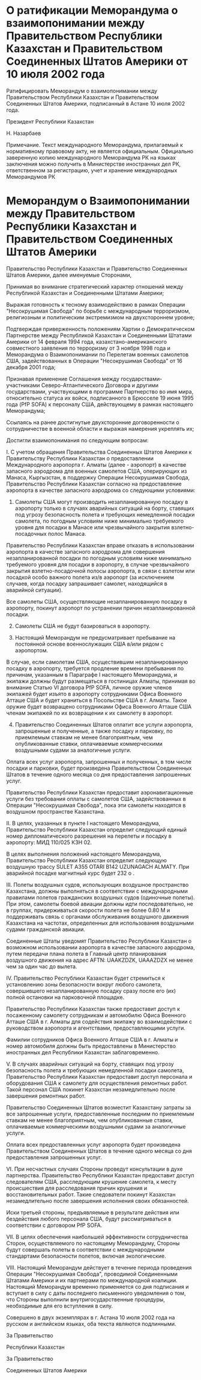 # О ратификации Меморандума о взаимопонимании между Правительством Республики Казахстан и Правительством Соединенных Штатов Америки от 10 июля 2002 года

Ратифицировать Меморандум о взаимопонимании между Правительством Республики Казахстан и Правительством Соединенных Штатов Америки, подписанный в Астане 10 июля 2002 года.

Президент Республики Казахстан

Н. Назарбаев

Примечание. Текст международного Меморандума, прилагаемый к нормативному правовому акту, не является официальным. Официально заверенную копию международного Меморандума РК на языках заключения можно получить в Министерстве иностранных дел РК, ответственном за регистрацию, учет и хранение международных Меморандумов РК

# Меморандум о Взаимопонимании между Правительством Республики Казахстан и Правительством Соединенных Штатов Америки

Правительство Республики Казахстан и Правительство Соединенных Штатов Америки, далее именуемые Сторонами,

Принимая во внимание стратегический характер отношений между Республикой Казахстан и Соединенными Штатами Америки;

Выражая готовность к тесному взаимодействию в рамках Операции "Несокрушимая Свобода" по борьбе с международным терроризмом, религиозным и политическим экстремизмом на двухстороннем уровне;

Подтверждая приверженность положениям Хартии о Демократическом Партнерстве между Республикой Казахстан и Соединенными Штатами Америки от 14 февраля 1994 года, казахстано-американского совместного заявления по терроризму от 3 ноября 1998 года и Меморандума о Взаимопонимании по Перелетам военных самолетов США, задействованных в Операции "Несокрушимая Свобода" от 16 декабря 2001 года;

Признавая применение Соглашения между государствами-участниками Северо-Атлантического Договора и другими государствами, участвующими в программе Партнерство во имя мира, относительно статуса их войск, подписанного в Брюсселе 19 июня 1995 года (PfP SOFA) к персоналу США, действующему в рамках настоящего Меморандума;

Ссылаясь на ранее достигнутые двухсторонние договоренности о сотрудничестве в военной области и выражая намерения укреплять их;

Достигли взаимопонимания по следующим вопросам:

I. С учетом обращения Правительства Соединенных Штатов Америки к Правительству Республики Казахстан о предоставлении Международного аэропорта г. Алматы (далее - аэропорт) в качестве запасного аэродрома для военных самолетов США, оперирующих из Манаса, Кыргызстан, в поддержку Операции Несокрушимая Свобода, Правительство Республики Казахстан согласно на предоставление аэропорта в качестве запасного аэродрома со следующими условиями:

1. Самолеты США могут производить незапланированную посадку в аэропорту только в случаях аварийных ситуаций на борту, ставящих под угрозу безопасность полета и требующих немедленной посадки самолета, по погодным условиям ниже минимально требуемого уровня для посадки в Манасе или чрезвычайного закрытия взлетно-посадочных полос Манаса.

Правительство Республики Казахстан вправе отказать в использовании аэропорта в качестве запасного аэродрома для совершения незапланированной посадки по погодным условиям ниже минимально требуемого уровня для посадки в аэропорту, в случае чрезвычайного закрытия взлетно-посадочной полосы аэропорта, в связи с взлетом или посадкой особо важного полета из/в аэропорт (за исключением случаев, когда посадку запрашивает самолет, находящийся в аварийной ситуации).

Все самолеты США, осуществляющие незапланированную посадку в аэропорту, покинут аэропорт по устранении причин незапланированной посадки.

2. Самолеты США не будут базироваться в аэропорту.

3. Настоящий Меморандум не предусматривает пребывание на постоянной основе военнослужащих США в/или рядом с аэропортом.

В случае, если самолетам США, осуществившим незапланированную посадку в аэропорту, требуется продление времени пребывания по причинам, указанным в Параграфе I настоящего Меморандума, и экипажи должны будут размещаться в гостиницах Алматы, принимая во внимание Статью VI договора PfP SOFA, личное оружие членов экипажей будет изъято в аэропорту сотрудниками Офиса Военного Атташе США и будет храниться в Посольстве США в г. Алматы. Такое оружие будет возвращено сотрудниками Офиса Военного Атташе США членам экипажей по их возвращении к их самолету в аэропорт.

4. Правительство Соединенных Штатов оплатит все услуги аэропорта, запрошенные и полученные, а также посадку и парковку, по приемлемым ставкам не менее благоприятным, чем опубликованные ставки, оплачиваемые коммерческими воздушными судами за аналогичные услуги.

Оплата всех услуг аэропорта, запрошенных и полученных, в том числе посадки и парковки, будет произведена Правительством Соединенных Штатов в течение одного месяца со дня предоставления запрошенных услуг.

Правительство Республики Казахстан предоставит аэронавигационные услуги без требования оплаты с самолетов США, задействованных в Операции "Несокрушимая Свобода", пока эти самолеты находятся в воздушном пространстве Казахстана.

II. В целях, указанных в пункте I настоящего Меморандума, Правительство Республики Казахстан определит следующий единый номер дипломатического разрешения на перелеты и посадку в аэропорту: МИД 110/025 КЗН 02.

В целях выполнения положений настоящего Меморандума, Правительство Республики Казахстан определит следующую воздушную трассу SULET A355 OTARI В142 UZUNAGACH ALMATY. При аварийной посадке магнитный курс будет 232 о  .

III. Полеты воздушных судов, использующих воздушное пространство Казахстана, должны выполняться в соответствии с международными правилами полетов гражданских воздушных судов (одиночные полеты). При этом, самолеты боевой авиации должны идти последовательно, не в группах, придерживаться скорости полета не более 0.80 М и поддерживать связь с органами обслуживания воздушного движения Казахстана на частотах, определенных для использования воздушными судами гражданской авиации.

Соединенные Штаты уведомят Правительство Республики Казахстан о возможном использовании аэропорта в качестве запасного аэродрома, путем передачи плана полета в Главный центр планирования воздушного движения на адрес AFTN: UAAKZDZK, UAAAZDZX не менее чем за один час до вылета.

IV. Правительство Республики Казахстан будет стремиться к установлению зоны безопасности вокруг любого самолета, совершившего незапланированную посадку сразу после его (их) полной остановки на парковочной площадке.

Правительство Республики Казахстан также предоставит доступ к посаженному самолету сотрудникам и автомобилю Офиса Военного Атташе США в г. Алматы для содействия экипажу во взаимодействии с руководством аэропорта и агентствами, предоставляющими услуги.

Фамилии сотрудников Офиса Военного Атташе США в г. Алматы и номер автомобиля должны быть предоставлены в Министерство иностранных дел Республики Казахстан заблаговременно.

V. В случаях аварийных ситуаций на борту, ставящих под угрозу безопасность полета и требующих немедленной посадки самолета, Правительство Республики Казахстан предоставит доступ персонала и оборудования США к самолету для осуществления ремонтных работ. Такой персонал США покинет Казахстан незамедлительно после завершения ремонтных работ.

Правительство Соединенных Штатов возместит Казахстану затраты за все запрошенные услуги, предоставленные последним по приемлемым ставкам не менее благоприятным, чем опубликованные ставки, оплачиваемые коммерческими воздушными судами за аналогичные услуги.

Оплата всех предоставленных услуг аэропорта будет произведена Правительством Соединенных Штатов в течение одного месяца со дня предоставления запрошенных услуг.

VI. При несчастных случаях Стороны проведут консультации в духе партнерства. Правительство Республики Казахстан предоставит доступ следователям США, расследующим крушение самолета, к месту происшествия для расследования причин крушения и восстановительных работ. Такие следователи покинут Казахстан незамедлительно после завершения исполнения своих обязанностей.

Иски третьей стороны, предъявляемые в результате действия или бездействия любого персонала США, будут рассматриваться в соответствии с договором PfP SOFA.

VII. В целях обеспечения наибольшей эффективности сотрудничества Сторон, осуществляемого по настоящему Меморандуму, Стороны будут совершать полеты в соответствии с международными стандартами безопасности полетов, включая экологические.

VIII. Настоящий Меморандум действует в течение периода проведения Операции "Несокрушимая Свобода", проводимой Соединенными Штатами Америки и их партнерами по международной коалиции. Настоящий Меморандум временно применяется со дня подписания и вступает в силу с даты последнего письменного уведомления о том, что Стороны выполнили внутригосударственные процедуры, необходимые для его вступления в силу.

Совершено в двух экземплярах в г. Астана 10 июля 2002 года на русском и английском языках, оба текста являются подлинными.

За Правительство

Республики Казахстан

За Правительство

Соединенных Штатов Америки

